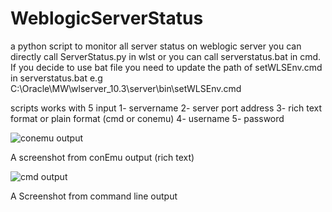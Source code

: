 # WeblogicServerStatus
a python script to monitor all server status on weblogic server
you can directly call ServerStatus.py  in wlst or you can call serverstatus.bat in cmd. If you decide to use bat file you need to update the path of setWLSEnv.cmd in serverstatus.bat
e.g C:\Oracle\MW\wlserver_10.3\server\bin\setWLSEnv.cmd

scripts works with 5 input
1- servername
2- server port address
3- rich text format or plain format (cmd or conemu)
4- username
5- password


![conemu output](https://i.imgur.com/CcscwSB.png)


A screenshot from conEmu output (rich text)



![cmd output](https://i.imgur.com/lR8XcBa.png)


A Screenshot from command line output
